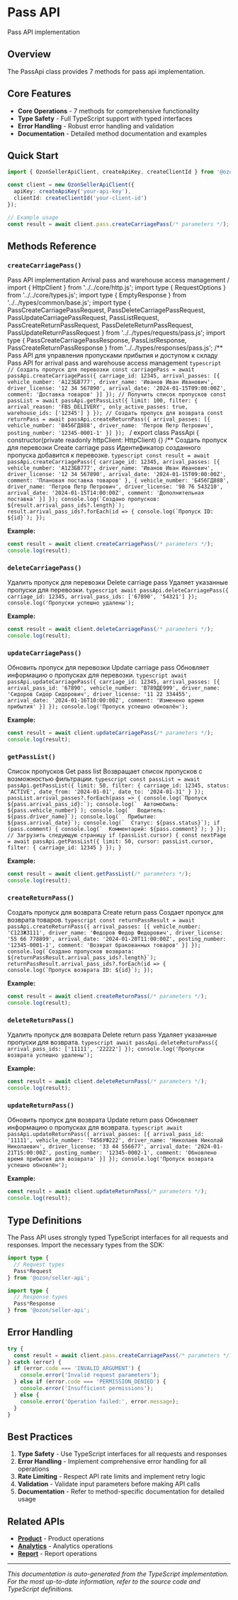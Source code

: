 # Pass API

Pass API implementation

## Overview

The PassApi class provides 7 methods for pass api implementation.

## Core Features

- **Core Operations** - 7 methods for comprehensive functionality
- **Type Safety** - Full TypeScript support with typed interfaces
- **Error Handling** - Robust error handling and validation
- **Documentation** - Detailed method documentation and examples

## Quick Start

```typescript
import { OzonSellerApiClient, createApiKey, createClientId } from '@ozon/seller-api';

const client = new OzonSellerApiClient({
  apiKey: createApiKey('your-api-key'),
  clientId: createClientId('your-client-id')
});

// Example usage
const result = await client.pass.createCarriagePass(/* parameters */);
```

## Methods Reference

### `createCarriagePass()`

Pass API implementation Arrival pass and warehouse access management / import { HttpClient } from '../../core/http.js'; import type { RequestOptions } from '../../core/types.js'; import type { EmptyResponse } from '../../types/common/base.js'; import type { PassCreateCarriagePassRequest, PassDeleteCarriagePassRequest, PassUpdateCarriagePassRequest, PassListRequest, PassCreateReturnPassRequest, PassDeleteReturnPassRequest, PassUpdateReturnPassRequest } from '../../types/requests/pass.js'; import type { PassCreateCarriagePassResponse, PassListResponse, PassCreateReturnPassResponse } from '../../types/responses/pass.js'; /** Pass API для управления пропусками прибытия и доступом к складу Pass API for arrival pass and warehouse access management ```typescript // Создать пропуск для перевозки const carriagePass = await passApi.createCarriagePass({ carriage_id: 12345, arrival_passes: [{ vehicle_number: 'А123БВ777', driver_name: 'Иванов Иван Иванович', driver_license: '12 34 567890', arrival_date: '2024-01-15T09:00:00Z', comment: 'Доставка товаров' }] }); // Получить список пропусков const passList = await passApi.getPassList({ limit: 100, filter: { arrival_reason: 'FBS_DELIVERY', only_active_passes: true, warehouse_ids: ['12345'] } }); // Создать пропуск для возврата const returnPass = await passApi.createReturnPass({ arrival_passes: [{ vehicle_number: 'В456ГД888', driver_name: 'Петров Петр Петрович', posting_number: '12345-0001-1' }] }); ``` / export class PassApi { constructor(private readonly httpClient: HttpClient) {} /** Создать пропуск для перевозки Create carriage pass Идентификатор созданного пропуска добавится к перевозке. ```typescript const result = await passApi.createCarriagePass({ carriage_id: 12345, arrival_passes: [{ vehicle_number: 'А123БВ777', driver_name: 'Иванов Иван Иванович', driver_license: '12 34 567890', arrival_date: '2024-01-15T09:00:00Z', comment: 'Плановая поставка товаров' }, { vehicle_number: 'Б456ГД888', driver_name: 'Петров Петр Петрович', driver_license: '98 76 543210', arrival_date: '2024-01-15T14:00:00Z', comment: 'Дополнительная поставка' }] }); console.log(`Создано пропусков: ${result.arrival_pass_ids?.length}`); result.arrival_pass_ids?.forEach(id => { console.log(`Пропуск ID: ${id}`); }); ```

**Example:**
```typescript
const result = await client.createCarriagePass(/* parameters */);
console.log(result);
```

### `deleteCarriagePass()`

Удалить пропуск для перевозки Delete carriage pass Удаляет указанные пропуски для перевозки. ```typescript await passApi.deleteCarriagePass({ carriage_id: 12345, arrival_pass_ids: ['67890', '54321'] }); console.log('Пропуски успешно удалены'); ```

**Example:**
```typescript
const result = await client.deleteCarriagePass(/* parameters */);
console.log(result);
```

### `updateCarriagePass()`

Обновить пропуск для перевозки Update carriage pass Обновляет информацию о пропусках для перевозки. ```typescript await passApi.updateCarriagePass({ carriage_id: 12345, arrival_passes: [{ arrival_pass_id: '67890', vehicle_number: 'В789ДЕ999', driver_name: 'Сидоров Сидор Сидорович', driver_license: '11 22 334455', arrival_date: '2024-01-16T10:00:00Z', comment: 'Изменено время прибытия' }] }); console.log('Пропуск успешно обновлён'); ```

**Example:**
```typescript
const result = await client.updateCarriagePass(/* parameters */);
console.log(result);
```

### `getPassList()`

Список пропусков Get pass list Возвращает список пропусков с возможностью фильтрации. ```typescript const passList = await passApi.getPassList({ limit: 50, filter: { carriage_id: 12345, status: 'ACTIVE', date_from: '2024-01-01', date_to: '2024-01-31' } }); passList.arrival_passes?.forEach(pass => { console.log(`Пропуск ${pass.arrival_pass_id}:`); console.log(`  Автомобиль: ${pass.vehicle_number}`); console.log(`  Водитель: ${pass.driver_name}`); console.log(`  Прибытие: ${pass.arrival_date}`); console.log(`  Статус: ${pass.status}`); if (pass.comment) { console.log(`  Комментарий: ${pass.comment}`); } }); // Загрузить следующую страницу if (passList.cursor) { const nextPage = await passApi.getPassList({ limit: 50, cursor: passList.cursor, filter: { carriage_id: 12345 } }); } ```

**Example:**
```typescript
const result = await client.getPassList(/* parameters */);
console.log(result);
```

### `createReturnPass()`

Создать пропуск для возврата Create return pass Создает пропуск для возврата товаров. ```typescript const returnPassResult = await passApi.createReturnPass({ arrival_passes: [{ vehicle_number: 'С123ЖЗ111', driver_name: 'Федоров Федор Федорович', driver_license: '55 66 778899', arrival_date: '2024-01-20T11:00:00Z', posting_number: '12345-0001-1', comment: 'Возврат бракованных товаров' }] }); console.log(`Создано пропусков возврата: ${returnPassResult.arrival_pass_ids?.length}`); returnPassResult.arrival_pass_ids?.forEach(id => { console.log(`Пропуск возврата ID: ${id}`); }); ```

**Example:**
```typescript
const result = await client.createReturnPass(/* parameters */);
console.log(result);
```

### `deleteReturnPass()`

Удалить пропуск для возврата Delete return pass Удаляет указанные пропуски для возврата. ```typescript await passApi.deleteReturnPass({ arrival_pass_ids: ['11111', '22222'] }); console.log('Пропуски возврата успешно удалены'); ```

**Example:**
```typescript
const result = await client.deleteReturnPass(/* parameters */);
console.log(result);
```

### `updateReturnPass()`

Обновить пропуск для возврата Update return pass Обновляет информацию о пропусках для возврата. ```typescript await passApi.updateReturnPass({ arrival_passes: [{ arrival_pass_id: '11111', vehicle_number: 'Т456УФ222', driver_name: 'Николаев Николай Николаевич', driver_license: '33 44 556677', arrival_date: '2024-01-21T15:00:00Z', posting_number: '12345-0002-1', comment: 'Обновлено время прибытия для возврата' }] }); console.log('Пропуск возврата успешно обновлён'); ```

**Example:**
```typescript
const result = await client.updateReturnPass(/* parameters */);
console.log(result);
```

## Type Definitions

The Pass API uses strongly typed TypeScript interfaces for all requests and responses. Import the necessary types from the SDK:

```typescript
import type {
  // Request types
  Pass*Request
} from '@ozon/seller-api';

import type {
  // Response types  
  Pass*Response
} from '@ozon/seller-api';
```

## Error Handling

```typescript
try {
  const result = await client.pass.createCarriagePass(/* parameters */);
} catch (error) {
  if (error.code === 'INVALID_ARGUMENT') {
    console.error('Invalid request parameters');
  } else if (error.code === 'PERMISSION_DENIED') {
    console.error('Insufficient permissions');
  } else {
    console.error('Operation failed:', error.message);
  }
}
```

## Best Practices

1. **Type Safety** - Use TypeScript interfaces for all requests and responses
2. **Error Handling** - Implement comprehensive error handling for all operations
3. **Rate Limiting** - Respect API rate limits and implement retry logic
4. **Validation** - Validate input parameters before making API calls
5. **Documentation** - Refer to method-specific documentation for detailed usage

## Related APIs

- **[Product](./product.md)** - Product operations
- **[Analytics](./analytics.md)** - Analytics operations
- **[Report](./report.md)** - Report operations

---

*This documentation is auto-generated from the TypeScript implementation. For the most up-to-date information, refer to the source code and TypeScript definitions.*